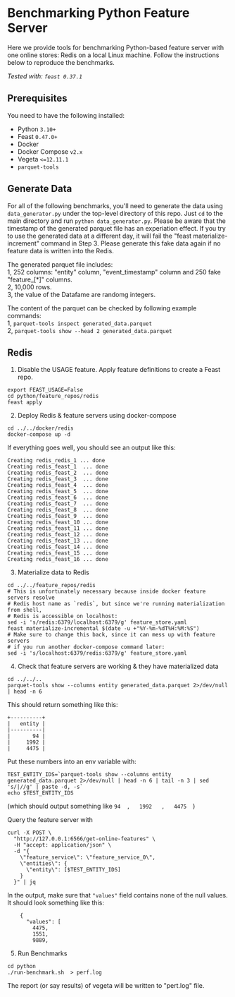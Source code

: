# Benchmarking Python Feature Server

Here we provide tools for benchmarking Python-based feature server with one online stores: Redis on a local Linux machine. Follow the instructions below to reproduce the benchmarks.

_Tested with: `feast 0.37.1`_

## Prerequisites

You need to have the following installed:
* Python `3.10+`
* Feast `0.47.0+`
* Docker
* Docker Compose `v2.x`
* Vegeta `<=12.11.1` 
* `parquet-tools`



## Generate Data

For all of the following benchmarks, you'll need to generate the data using `data_generator.py` under the top-level directory of this repo. Just `cd` to the main directory and run `python data_generator.py`. Please be aware that the timestamp of the generated parquet file has an experiation effect. If you try to use the generated data at a different day, it will fail the "feast materialize-increment" command in Step 3. Please generate this fake data again if no feature data is written into the Redis.  

The generated parquet file includes:  
1, 252 columns:  "entity" column, "event_timestamp" column and 250 fake "feature_[*]" columns.  
2, 10,000 rows.  
3, the value of the Datafame are randomg integers.  

The content of the parquet can be checked by following example commands:   
1, ```parquet-tools inspect generated_data.parquet```  
2, ```parquet-tools show --head 2 generated_data.parquet```  



## Redis

1. Disable the USAGE feature. Apply feature definitions to create a Feast repo. 

```
export FEAST_USAGE=False
cd python/feature_repos/redis
feast apply
```

2. Deploy Redis & feature servers using docker-compose

```
cd ../../docker/redis
docker-compose up -d
```
If everything goes well, you should see an output like this:

```
Creating redis_redis_1 ... done
Creating redis_feast_1  ... done
Creating redis_feast_2  ... done
Creating redis_feast_3  ... done
Creating redis_feast_4  ... done
Creating redis_feast_5  ... done
Creating redis_feast_6  ... done
Creating redis_feast_7  ... done
Creating redis_feast_8  ... done
Creating redis_feast_9  ... done
Creating redis_feast_10 ... done
Creating redis_feast_11 ... done
Creating redis_feast_12 ... done
Creating redis_feast_13 ... done
Creating redis_feast_14 ... done
Creating redis_feast_15 ... done
Creating redis_feast_16 ... done
```

3. Materialize data to Redis

```
cd ../../feature_repos/redis
# This is unfortunately necessary because inside docker feature servers resolve
# Redis host name as `redis`, but since we're running materialization from shell,
# Redis is accessible on localhost:
sed -i 's/redis:6379/localhost:6379/g' feature_store.yaml
feast materialize-incremental $(date -u +"%Y-%m-%dT%H:%M:%S")
# Make sure to change this back, since it can mess up with feature servers
# if you run another docker-compose command later:
sed -i 's/localhost:6379/redis:6379/g' feature_store.yaml
```

4. Check that feature servers are working & they have materialized data

```
cd ../../..
parquet-tools show --columns entity generated_data.parquet 2>/dev/null | head -n 6
```
This should return something like this:

```
+----------+
|   entity |
|----------|
|       94 |
|     1992 |
|     4475 |
```

Put these numbers into an env variable with:

```
TEST_ENTITY_IDS=`parquet-tools show --columns entity generated_data.parquet 2>/dev/null | head -n 6 | tail -n 3 | sed 's/|//g' | paste -d, -s`
echo $TEST_ENTITY_IDS
```
(which should output something like `94  ,   1992   ,   4475  `)


Query the feature server with

```
curl -X POST \
  "http://127.0.0.1:6566/get-online-features" \
  -H "accept: application/json" \
  -d "{
    \"feature_service\": \"feature_service_0\",
    \"entities\": {
      \"entity\": [$TEST_ENTITY_IDS]
    }
  }" | jq
```


In the output, make sure that `"values"` field contains none of the null
values. It should look something like this:

```
    {
      "values": [
        4475,
        1551,
        9889,        
```

5. Run Benchmarks

```
cd python
./run-benchmark.sh  > perf.log
```

The report (or say results) of vegeta will be written to "pert.log" file.

